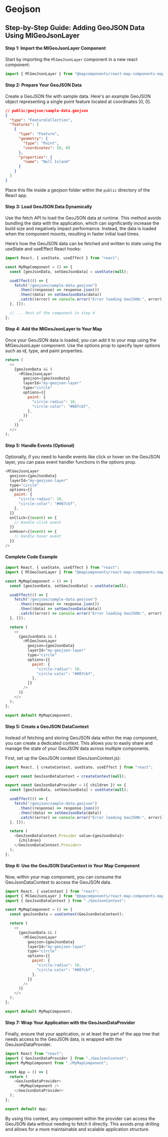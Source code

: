 # Geojson

## Step-by-Step Guide: Adding GeoJSON Data Using MlGeoJsonLayer

#### Step 1: Import the MlGeoJsonLayer Component

Start by importing the `MlGeoJsonLayer` component in a new react component:

```javascript
import { MlGeoJsonLayer } from "@mapcomponents/react-map-components-maplibre";
```

#### Step 2: Prepare Your GeoJSON Data

Create a GeoJSON file with sample data. Here's an example GeoJSON object representing a single point feature located at coordinates [0, 0].

```json
// public/geojson/sample-data.geojson
{
  "type": "FeatureCollection",
  "features": [
    {
      "type": "Feature",
      "geometry": {
        "type": "Point",
        "coordinates": [0, 0]
      },
      "properties": {
        "name": "Null Island"
      }
    }
  ]
}
```

Place this file inside a geojson folder within the `public` directory of the React app.

#### Step 3: Load GeoJSON Data Dynamically

Use the fetch API to load the GeoJSON data at runtime. This method avoids bundling the data with the application, which can significantly increase the build size and negatively impact performance. Instead, the data is loaded when the component mounts, resulting in faster initial load times.

Here’s how the GeoJSON data can be fetched and written to state using the useState and useEffect React hooks:

```javascript
import React, { useState, useEffect } from "react";

const MyMapComponent = () => {
  const [geoJsonData, setGeoJsonData] = useState(null);

  useEffect(() => {
    fetch("/geojson/sample-data.geojson")
      .then((response) => response.json())
      .then((data) => setGeoJsonData(data))
      .catch((error) => console.error("Error loading GeoJSON:", error));
  }, []);

  // ... Rest of the component in step 4
};
```

#### Step 4: Add the MlGeoJsonLayer to Your Map

Once your GeoJSON data is loaded, you can add it to your map using the MlGeoJsonLayer component. Use the options prop to specify layer options such as id, type, and paint properties.

```javascript
return (
  <>
    {geoJsonData && (
      <MlGeoJsonLayer
        geojson={geoJsonData}
        layerId="my-geojson-layer"
        type="circle"
        options={{
          paint: {
            "circle-radius": 10,
            "circle-color": "#007cbf",
          },
        }}
      />
    )}
  </>
);
```

#### Step 5: Handle Events (Optional)

Optionally, if you need to handle events like click or hover on the GeoJSON layer, you can pass event handler functions in the options prop.

```javascript
<MlGeoJsonLayer
  geojson={geoJsonData}
  layerId="my-geojson-layer"
  type="circle"
  options={{
    paint: {
      "circle-radius": 10,
      "circle-color": "#007cbf",
    },
  }}
  onClick={(event) => {
    // Handle click event
  }}
  onHover={(event) => {
    // Handle hover event
  }}
/>
```

#### Complete Code Example

```javascript
import React, { useState, useEffect } from "react";
import { MlGeoJsonLayer } from "@mapcomponents/react-map-components-maplibre";

const MyMapComponent = () => {
  const [geoJsonData, setGeoJsonData] = useState(null);

  useEffect(() => {
    fetch("/geojson/sample-data.geojson")
      .then((response) => response.json())
      .then((data) => setGeoJsonData(data))
      .catch((error) => console.error("Error loading GeoJSON:", error));
  }, []);

  return (
    <>
      {geoJsonData && (
        <MlGeoJsonLayer
          geojson={geoJsonData}
          layerId="my-geojson-layer"
          type="circle"
          options={{
            paint: {
              "circle-radius": 10,
              "circle-color": "#007cbf",
            },
          }}
        />
      )}
    </>
  );
};

export default MyMapComponent;
```

#### Step 5: Create a GeoJSON DataContext

Instead of fetching and storing GeoJSON data within the map component, you can create a dedicated context. This allows you to easily share and manage the state of your GeoJSON data across multiple components.

First, set up the GeoJSON context (GeoJsonContext.js):

```javascript
import React, { createContext, useState, useEffect } from "react";

export const GeoJsonDataContext = createContext(null);

export const GeoJsonDataProvider = ({ children }) => {
  const [geoJsonData, setGeoJsonData] = useState(null);

  useEffect(() => {
    fetch("/geojson/sample-data.geojson")
      .then((response) => response.json())
      .then((data) => setGeoJsonData(data))
      .catch((error) => console.error("Error loading GeoJSON:", error));
  }, []);

  return (
    <GeoJsonDataContext.Provider value={geoJsonData}>
      {children}
    </GeoJsonDataContext.Provider>
  );
};
```

#### Step 6: Use the GeoJSON DataContext in Your Map Component

Now, within your map component, you can consume the GeoJsonDataContext to access the GeoJSON data.

```javascript
import React, { useContext } from "react";
import { MlGeoJsonLayer } from "@mapcomponents/react-map-components-maplibre";
import { GeoJsonDataContext } from "./GeoJsonContext";

const MyMapComponent = () => {
  const geoJsonData = useContext(GeoJsonDataContext);

  return (
    <>
      {geoJsonData && (
        <MlGeoJsonLayer
          geojson={geoJsonData}
          layerId="my-geojson-layer"
          type="circle"
          options={{
            paint: {
              "circle-radius": 10,
              "circle-color": "#007cbf",
            },
          }}
        />
      )}
    </>
  );
};

export default MyMapComponent;
```

#### Step 7: Wrap Your Application with the GeoJsonDataProvider

Finally, ensure that your application, or at least the part of the app tree that needs access to the GeoJSON data, is wrapped with the GeoJsonDataProvider.

```javascript
import React from "react";
import { GeoJsonDataProvider } from "./GeoJsonContext";
import MyMapComponent from "./MyMapComponent";

const App = () => {
  return (
    <GeoJsonDataProvider>
      <MyMapComponent />
    </GeoJsonDataProvider>
  );
};

export default App;
```

By using this context, any component within the provider can access the GeoJSON data without needing to fetch it directly. This avoids prop drilling and allows for a more maintainable and scalable application structure.
